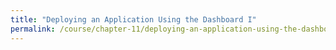 ```yaml
---
title: "Deploying an Application Using the Dashboard I"
permalink: /course/chapter-11/deploying-an-application-using-the-dashboard-i
---
```

